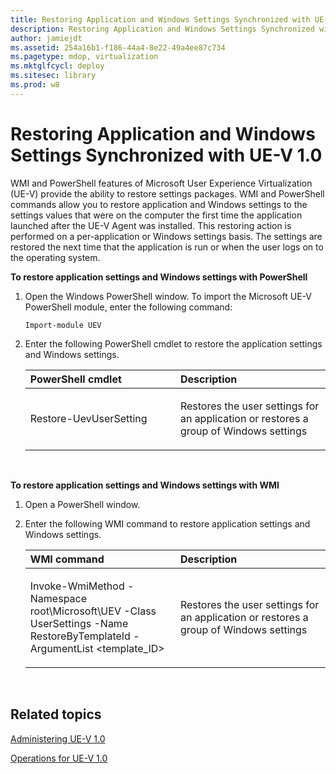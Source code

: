 ```yaml
---
title: Restoring Application and Windows Settings Synchronized with UE-V 1.0
description: Restoring Application and Windows Settings Synchronized with UE-V 1.0
author: jamiejdt
ms.assetid: 254a16b1-f186-44a4-8e22-49a4ee87c734
ms.pagetype: mdop, virtualization
ms.mktglfcycl: deploy
ms.sitesec: library
ms.prod: w8
---
```



# Restoring Application and Windows Settings Synchronized with UE-V 1.0


WMI and PowerShell features of Microsoft User Experience Virtualization (UE-V) provide the ability to restore settings packages. WMI and PowerShell commands allow you to restore application and Windows settings to the settings values that were on the computer the first time the application launched after the UE-V Agent was installed. This restoring action is performed on a per-application or Windows settings basis. The settings are restored the next time that the application is run or when the user logs on to the operating system.

**To restore application settings and Windows settings with PowerShell**

1.  Open the Windows PowerShell window. To import the Microsoft UE-V PowerShell module, enter the following command:

    ``` syntax
    Import-module UEV
    ```

2.  Enter the following PowerShell cmdlet to restore the application settings and Windows settings.

    <table>
    <colgroup>
    <col width="50%" />
    <col width="50%" />
    </colgroup>
    <thead>
    <tr class="header">
    <th align="left"><strong>PowerShell cmdlet</strong></th>
    <th align="left"><strong>Description</strong></th>
    </tr>
    </thead>
    <tbody>
    <tr class="odd">
    <td align="left"><p>Restore-UevUserSetting</p></td>
    <td align="left"><p>Restores the user settings for an application or restores a group of Windows settings</p></td>
    </tr>
    </tbody>
    </table>

     

**To restore application settings and Windows settings with WMI**

1.  Open a PowerShell window.

2.  Enter the following WMI command to restore application settings and Windows settings.

    <table>
    <colgroup>
    <col width="50%" />
    <col width="50%" />
    </colgroup>
    <thead>
    <tr class="header">
    <th align="left"><strong>WMI command</strong></th>
    <th align="left"><strong>Description</strong></th>
    </tr>
    </thead>
    <tbody>
    <tr class="odd">
    <td align="left"><p>Invoke-WmiMethod -Namespace root\Microsoft\UEV -Class UserSettings -Name RestoreByTemplateId -ArgumentList &lt;template_ID&gt;</p></td>
    <td align="left"><p>Restores the user settings for an application or restores a group of Windows settings</p></td>
    </tr>
    </tbody>
    </table>

     

## Related topics


[Administering UE-V 1.0](administering-ue-v-10.md)

[Operations for UE-V 1.0](operations-for-ue-v-10.md)

 

 





